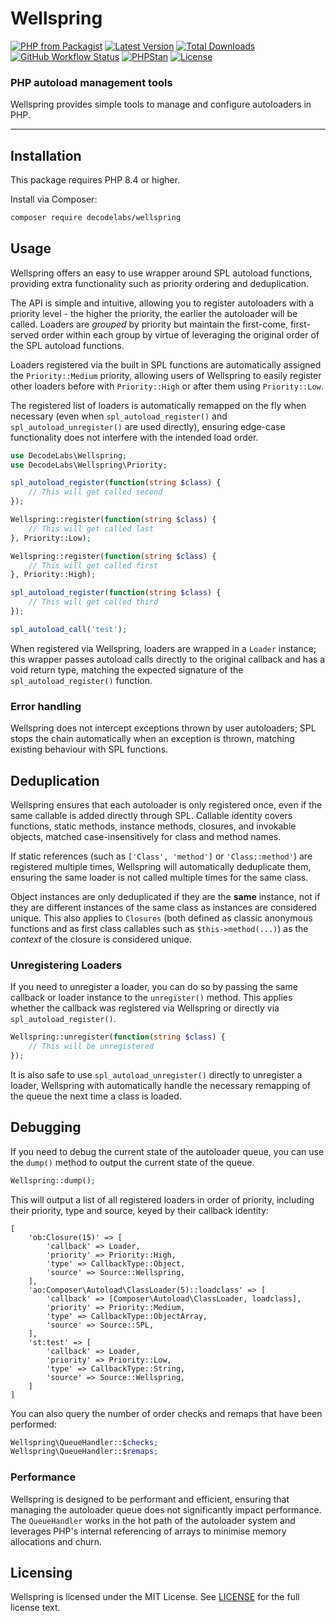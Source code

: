 # Wellspring

[![PHP from Packagist](https://img.shields.io/packagist/php-v/decodelabs/wellspring?style=flat)](https://packagist.org/packages/decodelabs/wellspring)
[![Latest Version](https://img.shields.io/packagist/v/decodelabs/wellspring.svg?style=flat)](https://packagist.org/packages/decodelabs/wellspring)
[![Total Downloads](https://img.shields.io/packagist/dt/decodelabs/wellspring.svg?style=flat)](https://packagist.org/packages/decodelabs/wellspring)
[![GitHub Workflow Status](https://img.shields.io/github/actions/workflow/status/decodelabs/wellspring/integrate.yml?branch=develop)](https://github.com/decodelabs/wellspring/actions/workflows/integrate.yml)
[![PHPStan](https://img.shields.io/badge/PHPStan-enabled-44CC11.svg?longCache=true&style=flat)](https://github.com/phpstan/phpstan)
[![License](https://img.shields.io/packagist/l/decodelabs/wellspring?style=flat)](https://packagist.org/packages/decodelabs/wellspring)

### PHP autoload management tools

Wellspring provides simple tools to manage and configure autoloaders in PHP.

---

## Installation

This package requires PHP 8.4 or higher.

Install via Composer:

```bash
composer require decodelabs/wellspring
```

## Usage

Wellspring offers an easy to use wrapper around SPL autoload functions, providing extra functionality such as priority ordering and deduplication.

The API is simple and intuitive, allowing you to register autoloaders with a priority level - the higher the priority, the earlier the autoloader will be called. Loaders are _grouped_ by priority but maintain the first-come, first-served order within each group by virtue of leveraging the original order of the SPL autoload functions.

Loaders registered via the built in SPL functions are automatically assigned the `Priority::Medium` priority, allowing users of Wellspring to easily register other loaders before with `Priority::High` or after them using `Priority::Low`.

The registered list of loaders is automatically remapped on the fly when necessary (even when `spl_autoload_register()` and `spl_autoload_unregister()` are used directly), ensuring edge-case functionality does not interfere with the intended load order.

```php
use DecodeLabs\Wellspring;
use DecodeLabs\Wellspring\Priority;

spl_autoload_register(function(string $class) {
    // This will get called second
});

Wellspring::register(function(string $class) {
    // This will get called last
}, Priority::Low);

Wellspring::register(function(string $class) {
    // This will get called first
}, Priority::High);

spl_autoload_register(function(string $class) {
    // This will get called third
});

spl_autoload_call('test');
```

When registered via Wellspring, loaders are wrapped in a `Loader` instance; this wrapper passes autoload calls directly to the original callback and has a void return type, matching the expected signature of the `spl_autoload_register()` function.

### Error handling

Wellspring does not intercept exceptions thrown by user autoloaders; SPL stops the chain automatically when an exception is thrown, matching existing behaviour with SPL functions.

## Deduplication

Wellspring ensures that each autoloader is only registered once, even if the same callable is added directly through SPL.
Callable identity covers functions, static methods, instance methods, closures, and invokable objects, matched case-insensitively for class and method names.

If static references (such as `['Class', 'method']` or `'Class::method'`) are registered multiple times, Wellspring will automatically deduplicate them, ensuring the same loader is not called multiple times for the same class.

Object instances are only deduplicated if they are the **same** instance, not if they are different instances of the same class as instances are considered unique. This also applies to `Closures` (both defined as classic anonymous functions and as first class callables such as `$this->method(...)`) as the _context_ of the closure is considered unique.


### Unregistering Loaders

If you need to unregister a loader, you can do so by passing the same callback or loader instance to the `unregister()` method. This applies whether the callback was registered via Wellspring or directly via `spl_autoload_register()`.

```php
Wellspring::unregister(function(string $class) {
    // This will be unregistered
});
```

It is also safe to use `spl_autoload_unregister()` directly to unregister a loader, Wellspring with automatically handle the necessary remapping of the queue the next time a class is loaded.

## Debugging

If you need to debug the current state of the autoloader queue, you can use the `dump()` method to output the current state of the queue.

```php
Wellspring::dump();
```

This will output a list of all registered loaders in order of priority, including their priority, type and source, keyed by their callback identity:

```
[
    'ob:Closure(15)' => [
        'callback' => Loader,
        'priority' => Priority::High,
        'type' => CallbackType::Object,
        'source' => Source::Wellspring,
    ],
    'ao:Composer\Autoload\ClassLoader(5)::loadclass' => [
        'callback' => [Composer\Autoload\ClassLoader, loadclass],
        'priority' => Priority::Medium,
        'type' => CallbackType::ObjectArray,
        'source' => Source::SPL,
    ],
    'st:test' => [
        'callback' => Loader,
        'priority' => Priority::Low,
        'type' => CallbackType::String,
        'source' => Source::Wellspring,
    ]
]
```

You can also query the number of order checks and remaps that have been performed:

```php
Wellspring\QueueHandler::$checks;
Wellspring\QueueHandler::$remaps;
```

### Performance

Wellspring is designed to be performant and efficient, ensuring that managing the autoloader queue does not significantly impact performance. The `QueueHandler` works in the hot path of the autoloader system and leverages PHP's internal referencing of arrays to minimise memory allocations and churn.


## Licensing

Wellspring is licensed under the MIT License. See [LICENSE](./LICENSE) for the full license text.
